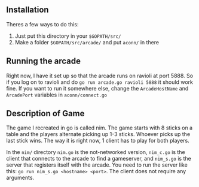 ## Installation

Theres a few ways to do this:

1. Just put this directory in your `$GOPATH/src/`
2. Make a folder `$GOPATH/src/arcade/` and put `aconn/` in there

## Running the arcade

Right now, I have it set up so that the arcade runs on ravioli at port 5888. So if you log on to ravioli and do `go run arcade.go ravioli 5888` it should work fine. If you want to run it somewhere else, change the `ArcadeHostName` and `ArcadePort` variables in `aconn/connect.go`

## Description of Game

The game I recreated in go is called nim. The game starts with 8 sticks on a table and the players alternate picking up 1-3 sticks. Whoever picks up the last stick wins. The way it is right now, 1 client has to play for both players. 

In the `nim/` directory `nim.go` is the not-networked version, `nim_c.go` is the client that connects to the arcade to find a gameserver, and `nim_s.go` is the server that registers itself with the arcade. You need to run the server like this: `go run nim_s.go <hostname> <port>`. The client does not require any arguments.
